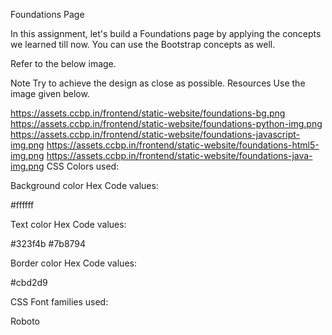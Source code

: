 Foundations Page


In this assignment, let's build a Foundations page by applying the concepts we learned till now. You can use the Bootstrap concepts as well.

Refer to the below image.


Note
Try to achieve the design as close as possible.
Resources
Use the image given below.


https://assets.ccbp.in/frontend/static-website/foundations-bg.png
https://assets.ccbp.in/frontend/static-website/foundations-python-img.png
https://assets.ccbp.in/frontend/static-website/foundations-javascript-img.png
https://assets.ccbp.in/frontend/static-website/foundations-html5-img.png
https://assets.ccbp.in/frontend/static-website/foundations-java-img.png
CSS Colors used:

Background color Hex Code values:

#ffffff

Text color Hex Code values:

#323f4b
#7b8794

Border color Hex Code values:

#cbd2d9

CSS Font families used:

Roboto
